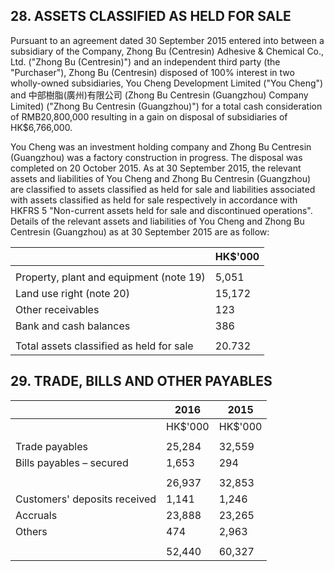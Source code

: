 ## 28. ASSETS CLASSIFIED AS HELD FOR SALE

Pursuant to an agreement dated 30 September 2015 entered into between a subsidiary of the Company, Zhong Bu (Centresin) Adhesive & Chemical Co., Ltd. ("Zhong Bu (Centresin)") and an independent third party (the "Purchaser"), Zhong Bu (Centresin) disposed of 100% interest in two wholly-owned subsidiaries, You Cheng Development Limited ("You Cheng") and 中部樹脂(廣州)有限公司 (Zhong Bu Centresin (Guangzhou) Company Limited) ("Zhong Bu Centresin (Guangzhou)") for a total cash consideration of RMB20,800,000 resulting in a gain on disposal of subsidiaries of HK\$6,766,000.

You Cheng was an investment holding company and Zhong Bu Centresin (Guangzhou) was a factory construction in progress. The disposal was completed on 20 October 2015. As at 30 September 2015, the relevant assets and liabilities of You Cheng and Zhong Bu Centresin (Guangzhou) are classified to assets classified as held for sale and liabilities associated with assets classified as held for sale respectively in accordance with HKFRS 5 "Non-current assets held for sale and discontinued operations". Details of the relevant assets and liabilities of You Cheng and Zhong Bu Centresin (Guangzhou) as at 30 September 2015 are as follow:

|                                          | HK\$'000 |
|------------------------------------------|----------|
|                                          |          |
| Property, plant and equipment (note 19)  | 5,051    |
| Land use right (note 20)                 | 15,172   |
| Other receivables                        | 123      |
| Bank and cash balances                   | 386      |
|                                          |          |
| Total assets classified as held for sale | 20.732   |

## 29. TRADE, BILLS AND OTHER PAYABLES

|                              | 2016     | 2015     |
|------------------------------|----------|----------|
|                              | HK\$'000 | HK\$'000 |
|                              |          |          |
| Trade payables               | 25,284   | 32,559   |
| Bills payables – secured     | 1,653    | 294      |
|                              |          |          |
|                              | 26,937   | 32,853   |
| Customers' deposits received | 1,141    | 1,246    |
| Accruals                     | 23,888   | 23,265   |
| Others                       | 474      | 2,963    |
|                              |          |          |
|                              | 52,440   | 60,327   |